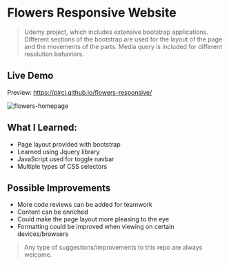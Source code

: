 # Flowers  Responsive Website

> Udemy project, which includes extensive bootstrap applications. Different sections of the bootstrap are used for the layout of the page and the movements of the parts. Media query is included for different resolution behaviors.

## Live Demo

Preview:  https://pirci.github.io/flowers-responsive/


![flowers-homepage](demo.gif)

## What I Learned:

- Page layout provided with bootstrap
- Learned using Jquery library
- JavaScript used for toggle navbar
- Multiple types of CSS selectors



## Possible Improvements

- More code reviews can be added for teamwork
- Content can be enriched
- Could make the page layout more pleasing to the eye
- Formatting could be improved when viewing on certain devices/browsers

> Any type of suggestions/improvements to this repo are always welcome.

